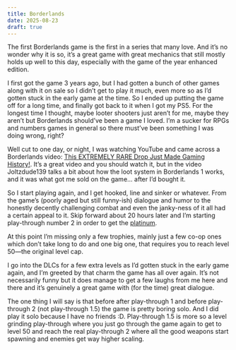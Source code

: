 ```yaml
---
title: Borderlands
date: 2025-08-23
draft: true
---
```


The first Borderlands game is the first in a series that many love. And it’s no wonder why it is so, it’s a great game with great mechanics that still mostly holds up well to this day, especially with the game of the year enhanced edition.

I first got the game 3 years ago, but I had gotten a bunch of other games along with it on sale so I didn’t get to play it much, even more so as I’d gotten stuck in the early game at the time. So I ended up putting the game off for a long time, and finally got back to it when I got my PS5. For the longest time I thought, maybe looter shooters just aren’t for me, maybe they aren’t but Borderlands should’ve been a game I loved. I’m a sucker for RPGs and numbers games in general so there must’ve been something I was doing wrong, right?

Well cut to one day, or night, I was watching YouTube and came across a Borderlands video: [This EXTREMELY RARE Drop Just Made Gaming History!](https://youtu.be/MasrjKgjTzg). It’s a great video and you should watch it, but in the video Joltzdude139 talks a bit about how the loot system in Borderlands 1 works, and it was what got me sold on the game... after I’d bought it.

So I start playing again, and I get hooked, line and sinker or whatever. From the game’s (poorly aged but still funny-ish) dialogue and humor to the honestly decently challenging combat and even the janky-ness of it all had a certain appeal to it. Skip forward about 20 hours later and I’m starting play-through number 2 in order to get the [platinum]().

At this point I’m missing only a few trophies, mainly just a few co-op ones which don’t take long to do and one big one, that requires you to reach level 50—the original level cap.

I go into the DLCs for a few extra levels as I’d gotten stuck in the early game again, and I’m greeted by that charm the game has all over again. It’s not necessarily funny but it does manage to get a few laughs from me here and there and it’s genuinely a great game with (for the time) great dialogue.

The one thing I will say is that before after play-through 1 and before play-through 2 (not play-through 1.5) the game is pretty boring solo. And I did play it solo because I have no friends :D. Play-through 1.5 is more so a level grinding play-through where you just go through the game again to get to level 50 and reach the real play-through 2 where all the good weapons start spawning and enemies get way higher scaling.


